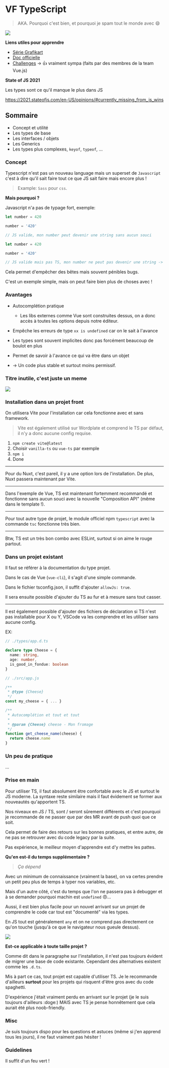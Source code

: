 # VF TypeScript

> AKA. Pourquoi c'est bien, et pourquoi je spam tout le monde avec 😄

![](https://pics.me.me/welcome-to-javascript-where-the-objects-are-made-up-and-13411868.png)

**Liens utiles pour apprendre**

- [Série Grafikart](https://www.youtube.com/watch?v=ffCIANfx_-0&list=PLjwdMgw5TTLX1tQ1qDNHTsy_lrkCt4VW3)
- [Doc officielle](https://www.typescriptlang.org/)
- [Challenges](https://github.com/type-challenges/type-challenges) -> 👍 vraiment sympa (faits par des membres de la team Vue.js)

**State of JS 2021**

Les types sont ce qu'il manque le plus dans JS

<https://2021.stateofjs.com/en-US/opinions/#currently_missing_from_js_wins>

## Sommaire

- Concept et utilité
- Les types de base
- Les interfaces / objets
- Les Generics
- Les types plus complexes, `keyof`, `typeof`, ...

### Concept

Typescript n'est pas un nouveau language mais un superset de `Javascript` c'est à dire qu'il sait faire tout ce que JS sait faire mais encore plus !

> Example: `Sass` pour `css`.

**Mais pourquoi ?**

Javascript n'a pas de typage fort, exemple:

```js
let number = 420

number = '420'

// JS valide, mon number peut devenir une string sans aucun souci
```

```ts
let number = 420

number = '420'

// JS valide mais pas TS, mon number ne peut pas devenir une string -> Pas le droit en TS, un number reste un number -> Le fichier ne peut pas compiler
```

Cela permet d'empêcher des bêtes mais souvent pénibles bugs.

C'est un exemple simple, mais on peut faire bien plus de choses avec !

### Avantages

- Autocomplétion pratique
  - Les libs externes comme Vue sont construites dessus, on a donc accès à toutes les options depuis notre éditeur.

- Empêche les erreurs de type `xx is undefined` car on le sait à l'avance
- Les types sont souvent implicites donc pas forcément beaucoup de boulot en plus
- Permet de savoir à l'avance ce qui va être dans un objet

- -> Un code plus stable et surtout moins permissif.

### Titre inutile, c'est juste un meme

![](https://external-content.duckduckgo.com/iu/?u=https%3A%2F%2Fdmitripavlutin.com%2Fstatic%2Ff3acca84aa642ed9f8591db27e382a90%2F5fd6b%2Ftypeof-5.jpg&f=1&nofb=1)

### Installation dans un projet front

On utilisera Vite pour l'installation car cela fonctionne avec et sans framework.

> Vite est également utilisé sur Wordplate et comprend le TS par défaut, il n'y a donc aucune config requise.

1. `npm create vite@latest`
2. Choisir `vanilla-ts` ou `vue-ts` par exemple
3. `npm i`
4. Done

---

Pour du Nuxt, c'est pareil, il y a une option lors de l'installation. De plus, Nuxt passera maintenant par Vite.

---

Dans l'exemple de Vue, TS est maintenant fortemment recommandé et fonctionne sans aucun souci avec la nouvelle "Composition API" (même dans le template !).

---

Pour tout autre type de projet, le module officiel npm `typescript` avec la commande `tsc` fonctionne très bien.

---

Btw, TS est un très bon combo avec ESLint, surtout si on aime le rouge partout.

### Dans un projet existant

Il faut se référer à la documentation du type projet.

Dans le cas de Vue (`vue-cli`), il s'agit d'une simple commande.

Dans le fichier tsconfig.json, il suffit d'ajouter `allowJs: true`.

Il sera ensuite possible d'ajouter du TS au fur et à mesure sans tout casser.

---

Il est également possible d'ajouter des fichiers de déclaration si TS n'est pas installable pour X ou Y, VSCode va les comprendre et les utiliser sans aucune config.

EX:

```ts
// ./types/app.d.ts

declare type Cheese = {
  name: string,
  age: number,
  is_good_in_fondue: boolean
}
```

```js
// ./src/app.js

/**
 * @type {Cheese}
 */
const my_cheese = { ... }

/**
 * Autocomplétion et tout et tout
 *
 * @param {Cheese} cheese - Mon fromage
 */
function get_cheese_name(cheese) {
  return cheese.name
}
```

### Un peu de pratique

...

### Prise en main

Pour utiliser TS, il faut absolument être confortable avec le JS et surtout le JS moderne. La syntaxe reste similaire mais il faut évidement se former aux nouveautés qu'apportent TS.

Nos niveaux en JS / TS, sont / seront sûrement différents et c'est pourquoi je recommande de ne passer que par des MR avant de push quoi que ce soit.

Cela permet de faire des retours sur les bonnes pratiques, et entre autre, de ne pas se retrouver avec du code legacy par la suite.

Pas expérience, le meilleur moyen d'apprendre est d'y mettre les pattes.

**Qu'en est-il du temps supplémentaire ?**

> *Ça dépend*

Avec un minimum de connaissance (vraiment la base), on va certes prendre un petit peu plus de temps à typer nos variables, etc.

Mais d'un autre côté, c'est du temps que l'on ne passera pas à debugger et à se demander pourquoi machin est `undefined` 😠...

Aussi, il est bien plus facile pour un nouvel arrivant sur un projet de comprendre le code car tout est "documenté" via les types.

En JS tout est généralement `any` et on ne comprend pas directement ce qu'on touche (jusqu'à ce que le navigateur nous gueule dessus).

![](https://external-content.duckduckgo.com/iu/?u=https%3A%2F%2Fi.redd.it%2Fd3b8tswrbxn31.jpg&f=1&nofb=1)

**Est-ce applicable à toute taille projet ?**

Comme dit dans le paragraphe sur l'installation, il n'est pas toujours évident de migrer une base de code existante. Cependant des alternatives existent comme les `.d.ts`.

Mis à part ce cas, tout projet est capable d'utiliser TS. Je le recommande d'ailleurs **surtout** pour les projets qui risquent d'être gros avec du code spaghetti.

D'expérience j'était vraiment perdu en arrivant sur le projet (je le suis toujours d'ailleurs :doge:) MAIS avec TS je pense honnêtement que cela aurait été plus noob-friendly.

### Misc

Je suis toujours dispo pour les questions et astuces (même si j'en apprend tous les jours), il ne faut vraiment pas hésiter !

### Guidelines

Il suffit d'un feu vert !
